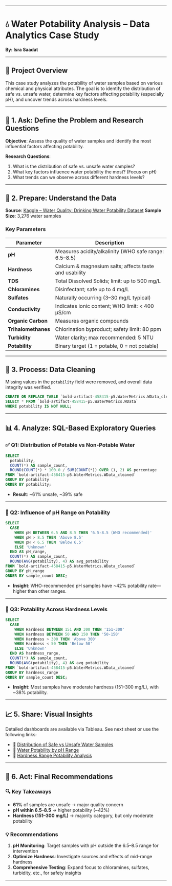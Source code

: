

---

# 💧 Water Potability Analysis – Data Analytics Case Study

**By: Isra Saadat**

---

## 📌 Project Overview

This case study analyzes the potability of water samples based on various chemical and physical attributes. The goal is to identify the distribution of safe vs. unsafe water, determine key factors affecting potability (especially pH), and uncover trends across hardness levels.

---

## 🧭 1. Ask: Define the Problem and Research Questions

**Objective**: Assess the quality of water samples and identify the most influential factors affecting potability.

**Research Questions**:

1. What is the distribution of safe vs. unsafe water samples?
2. What key factors influence water potability the most? (Focus on pH)
3. What trends can we observe across different hardness levels?

---

## 🧾 2. Prepare: Understand the Data

**Source**: [Kaggle – Water Quality: Drinking Water Potability Dataset](https://www.kaggle.com/datasets/adityakadiwal/water-potability)
**Sample Size**: 3,276 water samples

### Key Parameters

| Parameter           | Description                                            |
| ------------------- | ------------------------------------------------------ |
| **pH**              | Measures acidity/alkalinity (WHO safe range: 6.5–8.5)  |
| **Hardness**        | Calcium & magnesium salts; affects taste and usability |
| **TDS**             | Total Dissolved Solids; limit: up to 500 mg/L          |
| **Chloramines**     | Disinfectant; safe up to 4 mg/L                        |
| **Sulfates**        | Naturally occurring (3–30 mg/L typical)                |
| **Conductivity**    | Indicates ionic content; WHO limit: < 400 μS/cm        |
| **Organic Carbon**  | Measures organic compounds                             |
| **Trihalomethanes** | Chlorination byproduct; safety limit: 80 ppm           |
| **Turbidity**       | Water clarity; max recommended: 5 NTU                  |
| **Potability**      | Binary target (1 = potable, 0 = not potable)           |

---

## 🧹 3. Process: Data Cleaning

Missing values in the `potability` field were removed, and overall data integrity was verified.

```sql
CREATE OR REPLACE TABLE `bold-artifact-458415-p5.WaterMetrics.WData_cleaned` AS
SELECT * FROM `bold-artifact-458415-p5.WaterMetrics.WData`
WHERE potability IS NOT NULL;
```

---

## 📊 4. Analyze: SQL-Based Exploratory Queries

### ✅ Q1: Distribution of Potable vs Non-Potable Water

```sql
SELECT 
  potability,
  COUNT(*) AS sample_count,
  ROUND(COUNT(*) * 100.0 / SUM(COUNT(*)) OVER (), 2) AS percentage
FROM `bold-artifact-458415-p5.WaterMetrics.WData_cleaned`
GROUP BY potability
ORDER BY potability;
```

* **Result**: \~61% unsafe, \~39% safe

---

### 🧪 Q2: Influence of pH Range on Potability

```sql
SELECT
  CASE
    WHEN pH BETWEEN 6.5 AND 8.5 THEN '6.5-8.5 (WHO recommended)'
    WHEN pH > 8.5 THEN 'Above 8.5'
    WHEN pH < 6.5 THEN 'Below 6.5'
    ELSE 'Unknown'
  END AS pH_range,
  COUNT(*) AS sample_count,
  ROUND(AVG(potability), 4) AS avg_potability
FROM `bold-artifact-458415-p5.WaterMetrics.WData_cleaned`
GROUP BY pH_range
ORDER BY sample_count DESC;
```

* **Insight**: WHO-recommended pH samples have \~42% potability rate—higher than other ranges.

---

### 🧱 Q3: Potability Across Hardness Levels

```sql
SELECT
  CASE
    WHEN Hardness BETWEEN 151 AND 300 THEN '151-300'
    WHEN Hardness BETWEEN 50 AND 150 THEN '50-150'
    WHEN Hardness > 300 THEN 'Above 300'
    WHEN Hardness < 50 THEN 'Below 50'
    ELSE 'Unknown'
  END AS hardness_range,
  COUNT(*) AS sample_count,
  ROUND(AVG(potability), 4) AS avg_potability
FROM `bold-artifact-458415-p5.WaterMetrics.WData_cleaned`
GROUP BY hardness_range
ORDER BY sample_count DESC;
```

* **Insight**: Most samples have moderate hardness (151–300 mg/L), with \~38% potability.

---

## 📈 5. Share: Visual Insights

Detailed dashboards are available via Tableau. See next sheet or use the following links:

* 🔗 [Distribution of Safe vs Unsafe Water Samples](https://public.tableau.com/views/DistributionofSafevsUnsafeWaterSamples/Sheet13)
* 🔗 [Water Potability by pH Range](https://public.tableau.com/views/WaterPotabilityAcrossHardnessRanges/Sheet1)
* 🔗 [Hardness Range Potability Analysis](https://public.tableau.com/views/WaterPotabilityAcrossHardnessRanges/Sheet1)

---

## 📌 6. Act: Final Recommendations

### 🔍 Key Takeaways

* **61%** of samples are unsafe → major quality concern
* **pH within 6.5–8.5** → higher potability (\~42%)
* **Hardness (151–300 mg/L)** → majority category, but only moderate potability

### 💡 Recommendations

1. **pH Monitoring**: Target samples with pH outside the 6.5–8.5 range for intervention
2. **Optimize Hardness**: Investigate sources and effects of mid-range hardness
3. **Comprehensive Testing**: Expand focus to chloramines, sulfates, turbidity, etc., for safety insights

---


```
